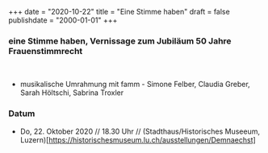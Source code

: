 ﻿+++
date = "2020-10-22"
title = "Eine Stimme haben"
draft = false
publishdate = "2000-01-01"
+++

### eine Stimme haben, Vernissage zum Jubiläum 50 Jahre Frauenstimmrecht

<br>

* musikalische Umrahmung mit famm - Simone Felber, Claudia Greber, Sarah Höltschi, Sabrina Troxler


### Datum

* Do, 22. Oktober 2020 // 18.30 Uhr // (Stadthaus/Historisches Museeum, Luzern)[https://historischesmuseum.lu.ch/ausstellungen/Demnaechst]